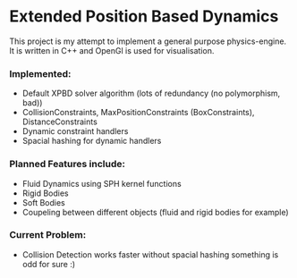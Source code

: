 # Extended Position Based Dynamics
This project is my attempt to implement a general purpose physics-engine.
It is written in C++ and OpenGl is used for visualisation.

### Implemented:
- Default XPBD solver algorithm (lots of redundancy (no polymorphism, bad))
- CollisionConstraints, MaxPositionConstraints (BoxConstraints), DistanceConstraints
- Dynamic constraint handlers
- Spacial hashing for dynamic handlers

### Planned Features include:
- Fluid Dynamics using SPH kernel functions
- Rigid Bodies
- Soft Bodies
- Coupeling between different objects (fluid and rigid bodies for example)

### Current Problem: 
- Collision Detection works faster without spacial hashing
something is odd for sure :)

